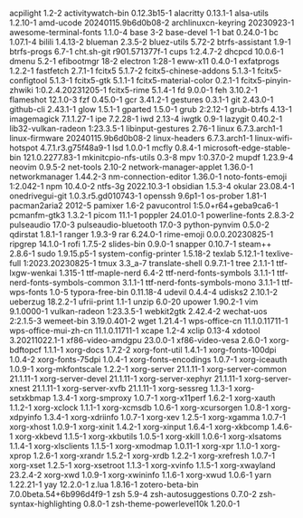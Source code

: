 acpilight 1.2-2
activitywatch-bin 0.12.3b15-1
alacritty 0.13.1-1
alsa-utils 1.2.10-1
amd-ucode 20240115.9b6d0b08-2
archlinuxcn-keyring 20230923-1
awesome-terminal-fonts 1.1.0-4
base 3-2
base-devel 1-1
bat 0.24.0-1
bc 1.07.1-4
bilili 1.4.13-2
blueman 2.3.5-2
bluez-utils 5.72-2
btrfs-assistant 1.9-1
btrfs-progs 6.7-1
cht.sh-git r901.571377f-1
cups 1:2.4.7-2
dhcpcd 10.0.6-1
dmenu 5.2-1
efibootmgr 18-2
electron 1:28-1
eww-x11 0.4.0-1
exfatprogs 1.2.2-1
fastfetch 2.7.1-1
fcitx5 5.1.7-2
fcitx5-chinese-addons 5.1.3-1
fcitx5-configtool 5.1.3-1
fcitx5-gtk 5.1.1-1
fcitx5-material-color 0.2.1-1
fcitx5-pinyin-zhwiki 1:0.2.4.20231205-1
fcitx5-rime 5.1.4-1
fd 9.0.0-1
feh 3.10.2-1
flameshot 12.1.0-3
fzf 0.45.0-1
gcr 3.41.2-1
gestures 0.3.1-1
git 2.43.0-1
github-cli 2.43.1-1
glow 1.5.1-1
gparted 1.5.0-1
grub 2:2.12-1
grub-btrfs 4.13-1
imagemagick 7.1.1.27-1
ipe 7.2.28-1
iwd 2.13-4
iwgtk 0.9-1
lazygit 0.40.2-1
lib32-vulkan-radeon 1:23.3.5-1
libinput-gestures 2.76-1
linux 6.7.3.arch1-1
linux-firmware 20240115.9b6d0b08-2
linux-headers 6.7.3.arch1-1
linux-wifi-hotspot 4.7.1.r3.g75f48a9-1
lsd 1.0.0-1
mcfly 0.8.4-1
microsoft-edge-stable-bin 121.0.2277.83-1
mkinitcpio-nfs-utils 0.3-8
mpv 1:0.37.0-2
mupdf 1.23.9-4
neovim 0.9.5-2
net-tools 2.10-2
network-manager-applet 1.36.0-1
networkmanager 1.44.2-3
nm-connection-editor 1.36.0-1
noto-fonts-emoji 1:2.042-1
npm 10.4.0-2
ntfs-3g 2022.10.3-1
obsidian 1.5.3-4
okular 23.08.4-1
onedrivegui-git 1.0.3.r5.gd010743-1
openssh 9.6p1-1
os-prober 1.81-1
pacman2aria2 2012-5
pamixer 1.6-2
pavucontrol 1:5.0+r64+geba9ca6-1
pcmanfm-gtk3 1.3.2-1
picom 11.1-1
poppler 24.01.0-1
powerline-fonts 2.8.3-2
pulseaudio 17.0-3
pulseaudio-bluetooth 17.0-3
python-pynvim 0.5.0-2
qdirstat 1.8.1-1
ranger 1.9.3-9
rar 6.24.0-1
rime-emoji 0.0.0.20230825-1
ripgrep 14.1.0-1
rofi 1.7.5-2
slides-bin 0.9.0-1
snapper 0.10.7-1
steam++ 2.8.6-1
sudo 1.9.15.p5-1
system-config-printer 1.5.18-2
texlab 5.12.1-1
texlive-full 1:2023.20230825-1
tmux 3.3_a-7
translate-shell 0.9.7.1-1
tree 2.1.1-1
ttf-lxgw-wenkai 1.315-1
ttf-maple-nerd 6.4-2
ttf-nerd-fonts-symbols 3.1.1-1
ttf-nerd-fonts-symbols-common 3.1.1-1
ttf-nerd-fonts-symbols-mono 3.1.1-1
ttf-wps-fonts 1.0-5
typora-free-bin 0.11.18-4
udevil 0.4.4-4
udisks2 2.10.1-2
ueberzug 18.2.2-1
ufrii-print 1.1-1
unzip 6.0-20
upower 1.90.2-1
vim 9.1.0000-1
vulkan-radeon 1:23.3.5-1
webkit2gtk 2.42.4-2
wechat-uos 2:2.1.5-3
wemeet-bin 3.19.0.401-2
wget 1.21.4-1
wps-office-cn 11.1.0.11711-1
wps-office-mui-zh-cn 11.1.0.11711-1
xcape 1.2-4
xclip 0.13-4
xdotool 3.20211022.1-1
xf86-video-amdgpu 23.0.0-1
xf86-video-vesa 2.6.0-1
xorg-bdftopcf 1.1.1-1
xorg-docs 1.7.2-2
xorg-font-util 1.4.1-1
xorg-fonts-100dpi 1.0.4-2
xorg-fonts-75dpi 1.0.4-1
xorg-fonts-encodings 1.0.7-1
xorg-iceauth 1.0.9-1
xorg-mkfontscale 1.2.2-1
xorg-server 21.1.11-1
xorg-server-common 21.1.11-1
xorg-server-devel 21.1.11-1
xorg-server-xephyr 21.1.11-1
xorg-server-xnest 21.1.11-1
xorg-server-xvfb 21.1.11-1
xorg-sessreg 1.1.3-1
xorg-setxkbmap 1.3.4-1
xorg-smproxy 1.0.7-1
xorg-x11perf 1.6.2-1
xorg-xauth 1.1.2-1
xorg-xclock 1.1.1-1
xorg-xcmsdb 1.0.6-1
xorg-xcursorgen 1.0.8-1
xorg-xdpyinfo 1.3.4-1
xorg-xdriinfo 1.0.7-1
xorg-xev 1.2.5-1
xorg-xgamma 1.0.7-1
xorg-xhost 1.0.9-1
xorg-xinit 1.4.2-1
xorg-xinput 1.6.4-1
xorg-xkbcomp 1.4.6-1
xorg-xkbevd 1.1.5-1
xorg-xkbutils 1.0.5-1
xorg-xkill 1.0.6-1
xorg-xlsatoms 1.1.4-1
xorg-xlsclients 1.1.5-1
xorg-xmodmap 1.0.11-1
xorg-xpr 1.1.0-1
xorg-xprop 1.2.6-1
xorg-xrandr 1.5.2-1
xorg-xrdb 1.2.2-1
xorg-xrefresh 1.0.7-1
xorg-xset 1.2.5-1
xorg-xsetroot 1.1.3-1
xorg-xvinfo 1.1.5-1
xorg-xwayland 23.2.4-2
xorg-xwd 1.0.9-1
xorg-xwininfo 1.1.6-1
xorg-xwud 1.0.6-1
yarn 1.22.21-1
yay 12.2.0-1
z.lua 1.8.16-1
zotero-beta-bin 7.0.0beta.54+6b996d4f9-1
zsh 5.9-4
zsh-autosuggestions 0.7.0-2
zsh-syntax-highlighting 0.8.0-1
zsh-theme-powerlevel10k 1.20.0-1
